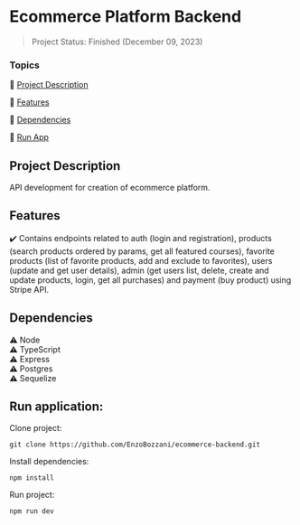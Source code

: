 <h1>Ecommerce Platform Backend</h1>

> Project Status: Finished (December 09, 2023)

### Topics

:small_blue_diamond: [Project Description](#project-description)

:small_blue_diamond: [Features](#features)

:small_blue_diamond: [Dependencies](#dependencies)

:small_blue_diamond: [Run App](#run-application)

## Project Description

<p align="justify">
  API development for creation of ecommerce platform.
</p>

## Features

:heavy_check_mark: Contains endpoints related to auth (login and registration), products (search products ordered by params, get all featured courses), favorite products (list of favorite products, add and exclude to favorites), users (update and get user details), admin (get users list, delete, create and update products, login, get all purchases) and payment (buy product) using Stripe API.

## Dependencies

:warning: Node
<br>
:warning: TypeScript
<br>
:warning: Express
<br>
:warning: Postgres
<br>
:warning: Sequelize

## Run application:

Clone project:

```
git clone https://github.com/EnzoBozzani/ecommerce-backend.git
```

Install dependencies:

```
npm install
```

Run project:

```
npm run dev
```
